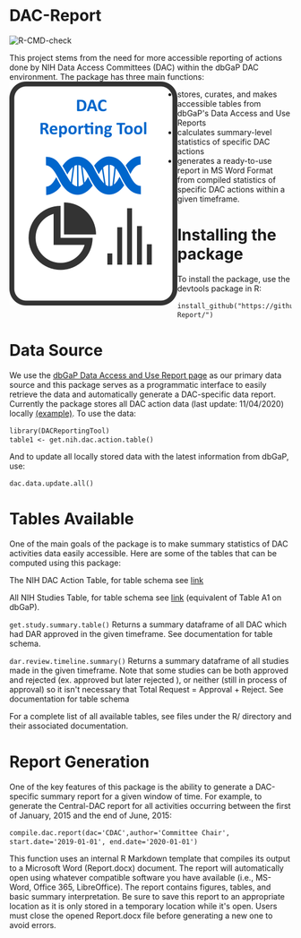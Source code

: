 # DAC-Report

![R-CMD-check](https://github.com/cmarcum/DAC-Report/workflows/R-CMD-check/badge.svg?branch=devel)

This project stems from the need for more accessible reporting of actions done by NIH Data Access Committees (DAC) within the dbGaP DAC environment.  The package has three main functions:<img align="left" src="icons/dac.png">
* stores, curates, and makes accessible tables from dbGaP's Data Access and Use Reports
* calculates summary-level statistics of specific DAC actions
* generates a ready-to-use report in MS Word Format from compiled statistics of specific DAC actions within a given timeframe. 


# Installing the package

To install the package, use the devtools package in R:

```
install_github("https://github.com/cmarcum/DAC-Report/") 
```
# Data Source
We use the [dbGaP Data Access and Use Report page](https://www.ncbi.nlm.nih.gov/projects/gap/cgi-bin/DataUseSummary.cgi) as our primary data source and this package serves as a programmatic interface to easily retrieve the data and automatically generate a DAC-specific data report. Currently the package stores all DAC action data (last update: 11/04/2020) locally [(example)](https://www.ncbi.nlm.nih.gov/projects/gap/cgi-bin/DataUseSummary.cgi?DAC=all&actType=all&stDate=04/23/2020&endDate=10/22/2020]). To use the data:
```
library(DACReportingTool)
table1 <- get.nih.dac.action.table()
```
And to update all locally stored data with the latest information from dbGaP, use:
```
dac.data.update.all()
```

# Tables Available

One of the main goals of the package is to make summary statistics of DAC activities data easily accessible. Here are some of the tables that can be computed using this package:

The NIH DAC Action Table, for table schema see  [link](https://www.ncbi.nlm.nih.gov/projects/gap/cgi-bin/DataUseSummary.cgi?DAC=all&actType=all&stDate=04/23/2020&endDate=10/22/2020)

All NIH Studies Table, for table schema see [link](https://www.ncbi.nlm.nih.gov/projects/gap/cgi-bin/DataUseSummary.cgi?stDate=04%2F28%2F2020&endDate=05%2F28%2F2020&retTable=tablea1) (equivalent of Table A1 on dbGaP).

`get.study.summary.table()`
Returns a summary dataframe of all DAC which had DAR approved in the given timeframe. See documentation for table schema.

`dar.review.timeline.summary()`
Returns a summary dataframe of all studies made in the given timeframe. Note that some studies can be both approved and rejected (ex. approved but later rejected ), or neither (still in process of approval) so it isn't necessary that Total Request = Approval + Reject. See documentation for table schema

For a complete list of all available tables, see files under the R/ directory and their associated documentation.

# Report Generation

One of the key features of this package is the ability to generate a DAC-specific summary report for a given window of time. For example, to generate the Central-DAC report for all activities occurring between the first of January, 2015 and the end of June, 2015: 

```
compile.dac.report(dac='CDAC',author='Committee Chair', start.date='2019-01-01', end.date='2020-01-01')
```
This function uses an internal R Markdown template that compiles its output to a Microsoft Word (Report.docx) document. The report will automatically open using whatever compatible software you have available (i.e., MS-Word, Office 365, LibreOffice). The report contains figures, tables, and basic summary interpretation. Be sure to save this report to an appropriate location as it is only stored in a temporary location while it's open.  Users must close the opened Report.docx file before generating a new one to avoid errors.
